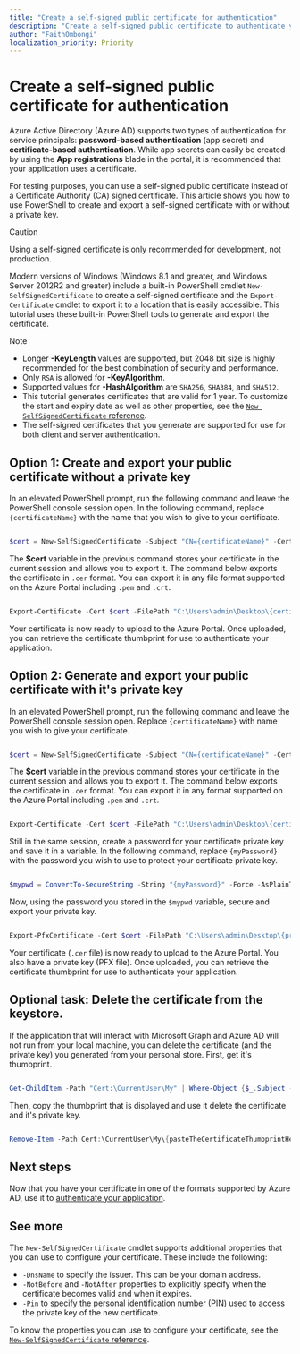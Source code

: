 ```yaml
---
title: "Create a self-signed public certificate for authentication"
description: "Create a self-signed public certificate to authenticate your application."
author: "FaithOmbongi"
localization_priority: Priority
---
```


# Create a self-signed public certificate for authentication

Azure Active Directory (Azure AD) supports two types of authentication for service principals: **password-based authentication** (app secret) and **certificate-based authentication**. While app secrets can easily be created by using the **App registrations** blade in the portal, it is recommended that your application uses a certificate.

For testing purposes, you can use a self-signed public certificate instead of a Certificate Authority (CA) signed certificate. This article shows you how to use PowerShell to create and export a self-signed certificate with or without a private key.

> [!CAUTION]
> Using a self-signed certificate is only recommended for development, not production.

Modern versions of Windows (Windows 8.1 and greater, and Windows Server 2012R2 and greater) include a built-in PowerShell cmdlet `New-SelfSignedCertificate` to create a self-signed certificate and the `Export-Certificate` cmdlet to export it to a location that is easily accessible. This tutorial uses these built-in PowerShell tools to generate and export the certificate.

> [!NOTE]
> + Longer **-KeyLength** values are supported, but 2048 bit size is highly recommended for the best combination of security and performance.
> + Only `RSA` is allowed for **-KeyAlgorithm**.
> + Supported values for **-HashAlgorithm** are `SHA256`, `SHA384`, and `SHA512`.
> + This tutorial generates certificates that are valid for 1 year. To customize the start and expiry date as well as other properties, see the [`New-SelfSignedCertificate` reference](/powershell/module/pki/new-selfsignedcertificate?view=windowsserver2019-ps).
> + The self-signed certificates that you generate are supported for use for both client and server authentication.


## Option 1:  Create and export your public certificate without a private key

In an elevated PowerShell prompt, run the following command and leave the PowerShell console session open. In the following command, replace `{certificateName}` with the name that you wish to give to your certificate.

```powershell

$cert = New-SelfSignedCertificate -Subject "CN={certificateName}" -CertStoreLocation "Cert:\CurrentUser\My" -KeyExportPolicy Exportable -KeySpec Signature -KeyLength 2048 -KeyAlgorithm RSA -HashAlgorithm SHA256    ## Replace {certificateName}

```

The **$cert** variable in the previous command stores your certificate in the current session and allows you to export it. The command below exports the certificate in `.cer` format. You can export it in any file format supported on the Azure Portal including `.pem` and `.crt`.

```powershell

Export-Certificate -Cert $cert -FilePath "C:\Users\admin\Desktop\{certificateName}.cer"   ## Specify your preferred location and replace {certificateName}

```

Your certificate is now ready to upload to the Azure Portal. Once uploaded, you can retrieve the certificate thumbprint for use to authenticate your application.


## Option 2: Generate and export your public certificate with it's private key

In an elevated PowerShell prompt, run the following command and leave the PowerShell console session open. Replace `{certificateName}` with name you wish to give your certificate.

```powershell

$cert = New-SelfSignedCertificate -Subject "CN={certificateName}" -CertStoreLocation "Cert:\CurrentUser\My" -KeyExportPolicy Exportable -KeySpec Signature -KeyLength 2048 -KeyAlgorithm RSA -HashAlgorithm SHA256    ## Replace {certificateName}

```

The **$cert** variable in the previous command stores your certificate in the current session and allows you to export it. The command below exports the certificate in `.cer` format. You can export it in any format supported on the Azure Portal including `.pem` and `.crt`.


```powershell

Export-Certificate -Cert $cert -FilePath "C:\Users\admin\Desktop\{certificateName}.cer"   ## Specify your preferred location and replace {certificateName}

```

Still in the same session, create a password for your certificate private key and save it in a variable. In the following command, replace `{myPassword}` with the password you wish to use to protect your certificate private key.

```powershell

$mypwd = ConvertTo-SecureString -String "{myPassword}" -Force -AsPlainText  ## Replace {myPassword}

```

Now, using the password you stored in the `$mypwd` variable, secure and export your private key.

```powershell

Export-PfxCertificate -Cert $cert -FilePath "C:\Users\admin\Desktop\{privateKeyName}.pfx" -Password $mypwd   ## Specify your preferred location and replace {privateKeyName}

```

Your certificate (`.cer` file) is now ready to upload to the Azure Portal. You also have a private key (PFX file). Once uploaded, you can retrieve the certificate thumbprint for use to authenticate your application. 


## Optional task: Delete the certificate from the keystore.

If the application that will interact with Microsoft Graph and Azure AD will not run from your local machine, you can delete the certificate (and the private key) you generated from your personal store. First, get it's thumbprint.

```powershell

Get-ChildItem -Path "Cert:\CurrentUser\My" | Where-Object {$_.Subject -Match "{certificateName}"} | Select-Object Thumbprint, FriendlyName    ## Replace {privateKeyName} with the name you gave your certificate

```

Then, copy the thumbprint that is displayed and use it delete the certificate and it's private key.

```powershell

Remove-Item -Path Cert:\CurrentUser\My\{pasteTheCertificateThumbprintHere} -DeleteKey

```


## Next steps

Now that you have your certificate in one of the formats supported by Azure AD, use it to [authenticate your application]().


## See more

The `New-SelfSignedCertificate` cmdlet supports additional properties that you can use to configure your certificate. These include the following:
+ `-DnsName` to specify the issuer. This can be your domain address. 
+ `-NotBefore` and `-NotAfter` properties to explicitly specify when the certificate becomes valid and when it expires.
+ `-Pin` to specify the personal identification number (PIN) used to access the private key of the new certificate.

To know the properties you can use to configure your certificate, see the [`New-SelfSignedCertificate` reference](/powershell/module/pki/new-selfsignedcertificate?view=windowsserver2019-ps).
